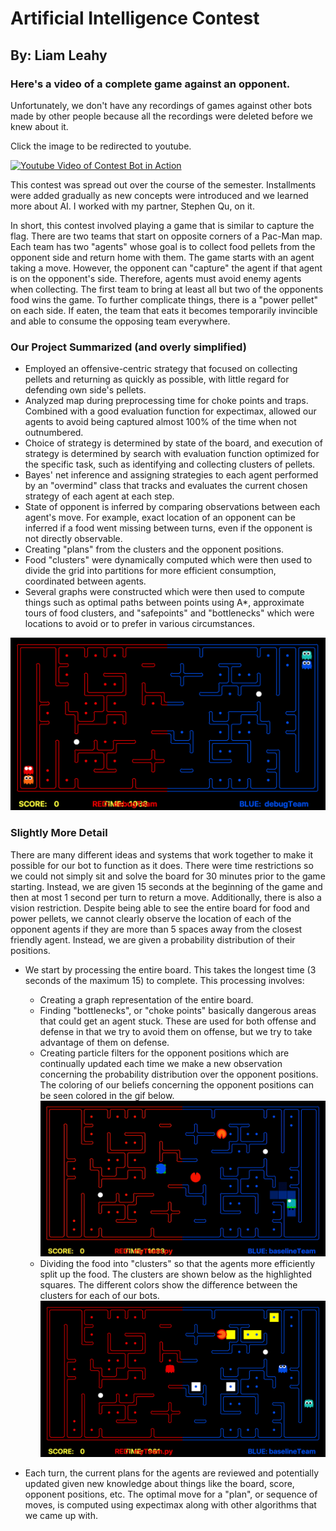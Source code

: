 # Artificial Intelligence Contest
## By: Liam Leahy

### Here's a video of a complete game against an opponent.
Unfortunately, we don't have any recordings of games against other bots made by other people because all the recordings were deleted before we knew about it.

 Click the image to be redirected to youtube.
 
[![Youtube Video of Contest Bot in Action](https://img.youtube.com/vi/JZCilVwfRps/0.jpg)](https://www.youtube.com/watch?v=JZCilVwfRps)


This contest was spread out over the course of the semester. Installments were added gradually as new concepts were introduced and we learned more about AI. I worked with my partner, Stephen Qu, on it.

In short, this contest involved playing a game that is similar to capture the flag. There are two teams that start on opposite corners of a Pac-Man map. Each team has two "agents" whose goal is to collect food pellets from the opponent side and return home with them. The game starts with an agent taking a move. However, the opponent can "capture" the agent if that agent is on the opponent's side. Therefore, agents must avoid enemy agents when collecting. The first team to bring at least all but two of the opponents food wins the game. To further complicate things, there is a "power pellet" on each side. If eaten, the team that eats it becomes temporarily invincible and able to consume the opposing team everywhere.

### Our Project Summarized (and overly simplified)
* Employed an offensive-centric strategy that focused on collecting pellets and returning as quickly as possible, with little regard for defending own side's pellets.
* Analyzed map during preprocessing time for choke points and traps. Combined with a good evaluation function for expectimax, allowed our agents to avoid being captured almost 100% of the time when not outnumbered. 
* Choice of strategy is determined by state of the board, and execution of strategy is determined by search with evaluation function optimized for the specific task, such as identifying and collecting clusters of pellets.
* Bayes' net inference and assigning strategies to each agent performed by an "overmind" class that tracks and evaluates the current chosen strategy of each agent at each step.
* State of opponent is inferred by comparing observations between each agent's move. For example, exact location of an opponent can be inferred if a food went missing between turns, even if the opponent is not directly observable.
* Creating "plans" from the clusters and the opponent positions.
* Food "clusters" were dynamically computed which were then used to divide the grid into partitions for more efficient consumption, coordinated between agents.
* Several graphs were constructed which were then used to compute things such as optimal paths between points using A*, approximate tours of food clusters, and "safepoints" and "bottlenecks" which were locations to avoid or to prefer in various circumstances. 

[start_board]: https://raw.githubusercontent.com/liamleahy/cs188/master/boardimage.png "Image of Board"
[distributions]: https://raw.githubusercontent.com/liamleahy/cs188/master/probdistributions.gif "Probability Distribution Coloring on Board"
[clusters]: https://raw.githubusercontent.com/liamleahy/cs188/master/clusters.png "Clusters Found During Game"

![Image of Board][start_board]

### Slightly More Detail

There are many different ideas and systems that work together to make it possible for our bot to function as it does. There were time restrictions so we could not simply sit and solve the board for 30 minutes prior to the game starting. Instead, we are given 15 seconds at the beginning of the game and then at most 1 second per turn to return a move. Additionally, there is also a vision restriction. Despite being able to see the entire board for food and power pellets, we cannot clearly observe the location of each of the opponent agents if they are more than 5 spaces away from the closest friendly agent. Instead, we are given a probability distribution of their positions.

* We start by processing the entire board. This takes the longest time (3 seconds of the maximum 15) to complete. This processing involves:
    * Creating a graph representation of the entire board.
    * Finding "bottlenecks", or "choke points" basically dangerous areas that could get an agent stuck. These are used for both offense and defense in that we try to avoid them on offense, but we try to take advantage of them on defense.
    * Creating particle filters for the opponent positions which are continually updated each time we make a new observation concerning the probability distribution over the opponent positions. The coloring of our beliefs concerning the opponent positions can be seen colored in the gif below. ![Probability Distribution Coloring on Board][distributions]
    * Dividing the food into "clusters" so that the agents more efficiently split up the food. The clusters are shown below as the highlighted squares. The different colors show the difference between the clusters for each of our bots. ![Clusters Found During Game][clusters]

* Each turn, the current plans for the agents are reviewed and potentially updated given new knowledge about things like the board, score, opponent positions, etc. The optimal move for a "plan", or sequence of moves, is computed using expectimax along with other algorithms that we came up with.
 
